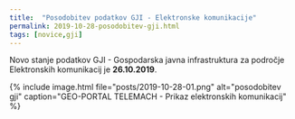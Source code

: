 ```yaml
---
title:  "Posodobitev podatkov GJI - Elektronske komunikacije"
permalink: 2019-10-28-posodobitev-gji.html
tags: [novice,gji]
---
```


Novo stanje podatkov GJI - Gospodarska javna infrastruktura za področje Elektronskih komunikacij je **26.10.2019**.

{% include image.html file="posts/2019-10-28-01.png" alt="posodobitev gji" caption="GEO-PORTAL TELEMACH - Prikaz elektronskih komunikacij" %}
